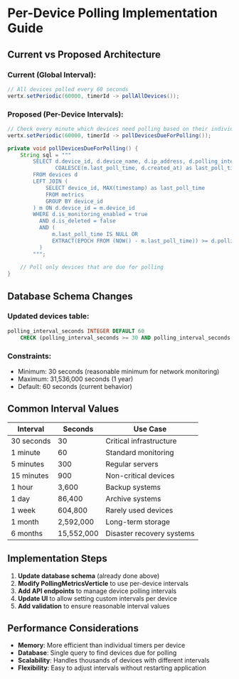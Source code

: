 # Per-Device Polling Implementation Guide

## Current vs Proposed Architecture

### Current (Global Interval):
```java
// All devices polled every 60 seconds
vertx.setPeriodic(60000, timerId -> pollAllDevices());
```

### Proposed (Per-Device Intervals):
```java
// Check every minute which devices need polling based on their individual intervals
vertx.setPeriodic(60000, timerId -> pollDevicesDueForPolling());

private void pollDevicesDueForPolling() {
    String sql = """
        SELECT d.device_id, d.device_name, d.ip_address, d.polling_interval_seconds,
               COALESCE(m.last_poll_time, d.created_at) as last_poll_time
        FROM devices d
        LEFT JOIN (
            SELECT device_id, MAX(timestamp) as last_poll_time
            FROM metrics
            GROUP BY device_id
        ) m ON d.device_id = m.device_id
        WHERE d.is_monitoring_enabled = true 
          AND d.is_deleted = false
          AND (
              m.last_poll_time IS NULL OR 
              EXTRACT(EPOCH FROM (NOW() - m.last_poll_time)) >= d.polling_interval_seconds
          )
        """;
    
    // Poll only devices that are due for polling
}
```

## Database Schema Changes

### Updated devices table:
```sql
polling_interval_seconds INTEGER DEFAULT 60 
    CHECK (polling_interval_seconds >= 30 AND polling_interval_seconds <= 31536000)
```

### Constraints:
- Minimum: 30 seconds (reasonable minimum for network monitoring)
- Maximum: 31,536,000 seconds (1 year)
- Default: 60 seconds (current behavior)

## Common Interval Values

| Interval | Seconds | Use Case |
|----------|---------|----------|
| 30 seconds | 30 | Critical infrastructure |
| 1 minute | 60 | Standard monitoring |
| 5 minutes | 300 | Regular servers |
| 15 minutes | 900 | Non-critical devices |
| 1 hour | 3,600 | Backup systems |
| 1 day | 86,400 | Archive systems |
| 1 week | 604,800 | Rarely used devices |
| 1 month | 2,592,000 | Long-term storage |
| 6 months | 15,552,000 | Disaster recovery systems |

## Implementation Steps

1. **Update database schema** (already done above)
2. **Modify PollingMetricsVerticle** to use per-device intervals
3. **Add API endpoints** to manage device polling intervals
4. **Update UI** to allow setting custom intervals per device
5. **Add validation** to ensure reasonable interval values

## Performance Considerations

- **Memory**: More efficient than individual timers per device
- **Database**: Single query to find devices due for polling
- **Scalability**: Handles thousands of devices with different intervals
- **Flexibility**: Easy to adjust intervals without restarting application
